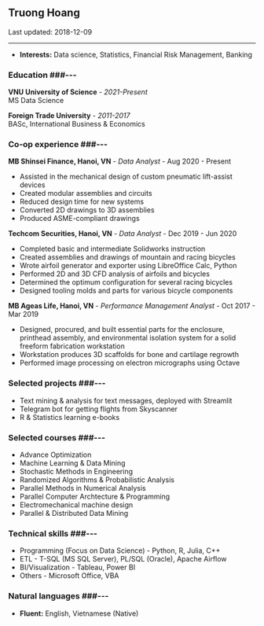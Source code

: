 ## Truong Hoang ##

Last updated: 2018-12-09


---
  - **Interests:**
    Data science, Statistics, Financial Risk Management, Banking


### Education ###---
**VNU University of Science** - _2021-Present_  
MS Data Science  

**Foreign Trade University** - _2011-2017_  
BASc, International Business & Economics


### Co-op experience ###---
**MB Shinsei Finance, Hanoi, VN** - _Data Analyst_ - Aug 2020 - Present

  - Assisted in the mechanical design of custom pneumatic lift-assist devices
  - Created modular assemblies and circuits
  - Reduced design time for new systems
  - Converted 2D drawings to 3D assemblies
  - Produced ASME-compliant drawings

**Techcom Securities, Hanoi, VN** - _Data Analyst_ - Dec 2019 - Jun 2020

  - Completed basic and intermediate Solidworks instruction
  - Created assemblies and drawings of mountain and racing bicycles
  - Wrote airfoil generator and exporter using LibreOffice Calc, Python
  - Performed 2D and 3D CFD analysis of airfoils and bicycles
  - Determined the optimum configuration for several racing bicycles
  - Designed tooling molds and parts for various bicycle components

**MB Ageas Life, Hanoi, VN** - _Performance Management Analyst_ - Oct 2017 - Mar 2019

  - Designed, procured, and built essential parts for the enclosure, printhead
    assembly, and environmental isolation system for a solid freeform
    fabrication workstation
  - Workstation produces 3D scaffolds for bone and cartilage regrowth
  - Performed image processing on electron micrographs using Octave


### Selected projects ###---
  - Text mining & analysis for text messages, deployed with Streamlit
  - Telegram bot for getting flights from Skyscanner
  - R & Statistics learning e-books


### Selected courses ###---
  - Advance Optimization
  - Machine Learning & Data Mining
  - Stochastic Methods in Engineering
  - Randomized Algorithms & Probabilistic Analysis
  - Parallel Methods in Numerical Analysis
  - Parallel Computer Archtecture & Programming
  - Electromechanical machine design
  - Parallel & Distributed Data Mining


### Technical skills ###---
  - Programming (Focus on Data Science) - Python, R, Julia, C++
  - ETL - T-SQL (MS SQL Server), PL/SQL (Oracle), Apache Airflow
  - BI/Visualization - Tableau, Power BI
  - Others - Microsoft Office, VBA


### Natural languages ###---
  - **Fluent:**
    English, Vietnamese (Native)
